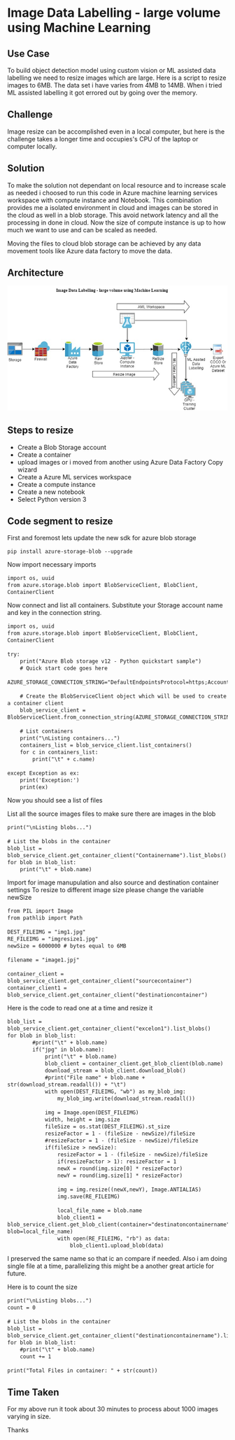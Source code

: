 # Image Data Labelling - large volume using Machine Learning

## Use Case

To build object detection model using custom vision or ML assisted data labelling we need to resize images which are large. 
Here is a script to resize images to 6MB. The data set i have varies from 4MB to 14MB. When i tried ML assisted labelling it got errored out by going over the memory.

## Challenge

Image resize can be accomplished even in a local computer, but here is the challenge takes a longer time and occupies's CPU of the laptop or computer locally. 

## Solution

To make the solution not dependant on local resource and to increase scale as needed i choosed to run this code in Azure machine learning services workspace with compute instance and Notebook. This combination provides me a isolated environment in cloud and images can be stored in the cloud as well in a blob storage. This avoid network latency and all the processing in done in cloud. Now the size of compute instance is up to how much we want to use and can be scaled as needed.

Moving the files to cloud blob storage can be achieved by any data movement tools like Azure data factory to move the data.

## Architecture

![alt text](https://github.com/balakreshnan/customvisionai2020/blob/master/images/mlassitresize.jpg "Architecture")

## Steps to resize

- Create a Blob Storage account
- Create a container
- upload images or i moved from another using Azure Data Factory Copy wizard
- Create a Azure ML services workspace
- Create a compute instance
- Create a new notebook
- Select Python version 3

## Code segment to resize

First and foremost lets update the new sdk for azure blob storage 

```
pip install azure-storage-blob --upgrade
```

Now import necessary imports

```
import os, uuid
from azure.storage.blob import BlobServiceClient, BlobClient, ContainerClient
```

Now connect and list all containers. 
Substitute your Storage account name and key in the connection string.

```
import os, uuid
from azure.storage.blob import BlobServiceClient, BlobClient, ContainerClient

try:
    print("Azure Blob storage v12 - Python quickstart sample")
    # Quick start code goes here
    AZURE_STORAGE_CONNECTION_STRING="DefaultEndpointsProtocol=https;AccountName=xxxx;AccountKey=xxxxxxxxxxxxxxxxxxxx;EndpointSuffix=core.windows.net"
    
    # Create the BlobServiceClient object which will be used to create a container client
    blob_service_client = BlobServiceClient.from_connection_string(AZURE_STORAGE_CONNECTION_STRING)
    
    # List containers
    print("\nListing containers...")
    containers_list = blob_service_client.list_containers()
    for c in containers_list:
        print("\t" + c.name)

except Exception as ex:
    print('Exception:')
    print(ex)
```

Now you should see a list of files

List all the source images files to make sure there are images in the blob

```
print("\nListing blobs...")

# List the blobs in the container
blob_list = blob_service_client.get_container_client("Containername").list_blobs()
for blob in blob_list:
    print("\t" + blob.name)
```

Import for image manupulation and also source and destination container settings
To resize to different image size please change the variable newSize

```
from PIL import Image
from pathlib import Path

DEST_FILEIMG = "img1.jpg"
RE_FILEIMG = "imgresize1.jpg"
newSize = 6000000 # bytes equal to 6MB

filename = "image1.jpj"

container_client = blob_service_client.get_container_client("sourcecontainer")
container_client1 = blob_service_client.get_container_client("destinationcontainer")
```

Here is the code to read one at a time and resize it

```
blob_list = blob_service_client.get_container_client("excelon1").list_blobs()
for blob in blob_list:
        #print("\t" + blob.name)
        if("jpg" in blob.name):
            print("\t" + blob.name)
            blob_client = container_client.get_blob_client(blob.name)
            download_stream = blob_client.download_blob()
            #print("File name" + blob.name + str(download_stream.readall()) + "\t")
            with open(DEST_FILEIMG, "wb") as my_blob_img:
                my_blob_img.write(download_stream.readall())
                
            img = Image.open(DEST_FILEIMG)
            width, height = img.size
            fileSize = os.stat(DEST_FILEIMG).st_size
            resizeFactor = 1 - (fileSize - newSize)/fileSize
            #resizeFactor = 1 - (fileSize - newSize)/fileSize
            if(fileSize > newSize):
                resizeFactor = 1 - (fileSize - newSize)/fileSize
                if(resizeFactor > 1): resizeFactor = 1
                newX = round(img.size[0] * resizeFactor)
                newY = round(img.size[1] * resizeFactor)

                img = img.resize((newX,newY), Image.ANTIALIAS)
                img.save(RE_FILEIMG)

                local_file_name = blob.name
                blob_client1 = blob_service_client.get_blob_client(container="destinatoncontainername", blob=local_file_name)
                with open(RE_FILEIMG, "rb") as data:
                    blob_client1.upload_blob(data)
```

I preserved the same name so that ic an compare if needed. Also i am doing single file at a time, parallelizing this might be a another great article for future.

Here is to count the size

```
print("\nListing blobs...")
count = 0

# List the blobs in the container
blob_list = blob_service_client.get_container_client("destinationcontainername").list_blobs()
for blob in blob_list:
    #print("\t" + blob.name)
    count += 1
    
print("Total Files in container: " + str(count))
```
## Time Taken

For my above run it took about 30 minutes to process about 1000 images varying in size.

Thanks